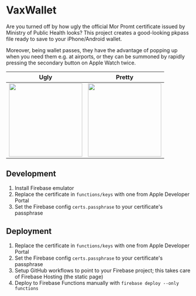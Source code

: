 # VaxWallet

Are you turned off by how ugly the official Mor Promt certificate issued by Ministry of Public Health looks? This project creates a good-looking pkpass file ready to save to your iPhone/Android wallet.

Moreover, being wallet passes, they have the advantage of popping up when you need them e.g. at airports, or they can be summoned by rapidly pressing the secondary button on Apple Watch twice.

| Ugly | Pretty |
|------|--------|
|<img src="https://i.imgur.com/svibnNW.jpg" height="200">|<img src="https://i.imgur.com/vV1ImGg.jpg" height="200">|

## Development

1. Install Firebase emulator
2. Replace the certificate in `functions/keys` with one from Apple Developer Portal
3. Set the Firebase config `certs.passphrase` to your certificate's passphrase

## Deployment

1. Replace the certificate in `functions/keys` with one from Apple Developer Portal
2. Set the Firebase config `certs.passphrase` to your certificate's passphrase
3. Setup GitHub workflows to point to your Firebase project; this takes care of Firebase Hosting (the static page)
4. Deploy to Firebase Functions manually with `firebase deploy --only functions`

